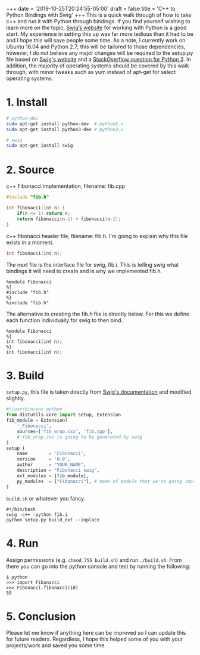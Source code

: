 +++
date = '2019-10-25T20:24:55-05:00'
draft = false
title = 'C++ to Python Bindings with Swig'
+++
This is a quick walk through of how to take c++ and run it with Python through bindings. If you find yourself wishing to learn more on the topic, [Swig’s website](http://www.swig.org/Doc1.3/Python.html) for working with Python is a good start. My experience in setting this up was far more tedious than it had to be and I hope this will save people some time. As a note, I currently work on Ubuntu 16.04 and Python 2.7; this will be tailored to those dependencies, however, I do not believe any major changes will be required to the setup.py file based on [Swig's website](http://www.swig.org/Doc1.3/Python.html) and a [StackOverflow question for Python 3](https://stackoverflow.com/questions/32667888/building-extension-for-python-3-with-swig-and-distutils). In addition, the majority of operating systems should be covered by this walk through, with minor tweaks such as yum instead of apt-get for select operating systems.

# 1. Install

```bash
# python-dev
sudo apt-get install python-dev  # python2.x 
sudo apt-get install python3-dev # python3.x

# swig
sudo apt-get install swig
```

# 2. Source

c++ Fibonacci implementation, filename: fib.cpp

```c++
#include "fib.h"

int fibonacci(int n) {
    if(n <= 1) return n;
    return fibonacci(n-1) + fibonacci(n-2);
}
```

c++ fibonacci header file, filename: fib.h. I'm going to explain why this file exists in a moment.

```c++
int fibonacci(int n);
```

The next file is the interface file for swig, fib.i. This is telling swig what bindings it will need to create and is why we implemented fib.h.

```
%module Fibonacci 
%{ 
#include "fib.h" 
%} 
%include "fib.h"
```

The alternative to creating the fib.h file is directly below. For this we define each function individually for swig to then bind.

```
%module Fibonacci 
%{ 
int fibonacci(int n);
%} 
int fibonacci(int n);
```

# 3. Build

`setup.py`, this file is taken directly from [Swig's documentation](http://www.swig.org/Doc1.3/Python.html#Python_nn6) and modified slightly.

```python
#!/usr/bin/env python
from distutils.core import setup, Extension
fib_module = Extension(
    '_Fibonacci',
    sources=['fib_wrap.cxx', 'fib.cpp'], 
    # fib_wrap.cxx is going to be generated by swig
)
setup (
    name        = 'Fibonacci',
    version     = '0.0',
    author      = "YOUR_NAME",
    description = "Fibonacci swig",
    ext_modules = [fib_module],
    py_modules  = ["Fibonacci"], # name of module that we're going import
)
```

`build.sh` or whatever you fancy.

```
#!/bin/bash 
swig -c++ -python fib.i 
python setup.py build_ext --inplace
```

# 4. Run
Assign permissions (e.g. `chmod 755 build.sh`) and run `./build.sh`. From there you can go into the python console and test by running the following:

```
$ python
>>> import Fibonacci 
>>> Fibonacci.fibonacci(10) 
55
```

# 5. Conclusion
Please let me know if anything here can be improved so I can update this for future readers. Regardless, I hope this helped some of you with your projects/work and saved you some time.

